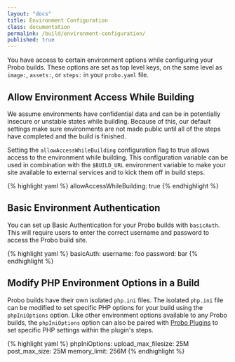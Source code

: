 ```yaml
---
layout: "docs"
title: Environment Configuration
class: documentation
permalink: /build/environment-configuration/
published: true
---
```


You have access to certain environment options while configuring your Probo builds. These options are set as top level keys, on the same level as `image:`, `assets:`, or `steps:` in your `probo.yaml` file.


## Allow Environment Access While Building

We assume environments have confidential data and can be in potentially insecure or unstable states while building. Because of this, our default settings make sure environments are not made public until all of the steps have completed and the build is finished.

Setting the `allowAccessWhileBuilding` configuration flag to true allows access to the environment while building. This configuration variable can be used in combination with the `$BUILD_URL` environment variable to make your site available to external services and to kick them off in build steps.

{% highlight yaml %}
allowAccessWhileBuilding: true
{% endhighlight %}

## Basic Environment Authentication

You can set up Basic Authentication for your Probo builds with `basicAuth`. This will require users to enter the correct username and password to access the Probo build site.

{% highlight yaml %}
basicAuth:
  username: foo
  password: bar
{% endhighlight %}

## Modify PHP Environment Options in a Build
Probo builds have their own isolated `php.ini` files. The isolated `php.ini` file can be modified to set specific PHP options for your build using the `phpIniOptions` option. Like other environment options available to any Probo builds, the `phpIniOptions` option can also be paired with [Probo Plugins](https://docs.probo.ci/plugins/) to set specific PHP settings within the plugin's steps.

{% highlight yaml %}
phpIniOptions:
  upload_max_filesize: 25M
  post_max_size: 25M
  memory_limit: 256M
{% endhighlight %}
